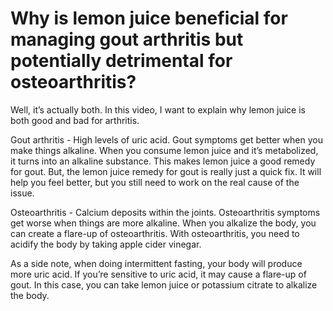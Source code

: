 # Why is lemon juice beneficial for managing gout arthritis but potentially detrimental for osteoarthritis?

Well, it’s actually both. In this video, I want to explain why lemon juice is both good and bad for arthritis.

Gout arthritis - High levels of uric acid.  Gout symptoms get better when you make things alkaline. When you consume lemon juice and it’s metabolized, it turns into an alkaline substance. This makes lemon juice a good remedy for gout. But, the lemon juice remedy for gout is really just a quick fix. It will help you feel better, but you still need to work on the real cause of the issue.

Osteoarthritis - Calcium deposits within the joints.  Osteoarthritis symptoms get worse when things are more alkaline. When you alkalize the body, you can create a flare-up of osteoarthritis. With osteoarthritis, you need to acidify the body by taking apple cider vinegar. 

As a side note, when doing intermittent fasting, your body will produce more uric acid. If you’re sensitive to uric acid, it may cause a flare-up of gout. In this case, you can take lemon juice or potassium citrate to alkalize the body.